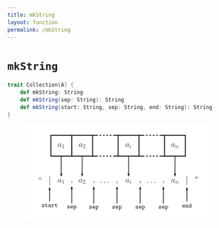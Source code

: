 ```yaml
---
title: mkString
layout: function
permalink: /mkString
---
```


# `mkString`

~~~ scala
trait Collection[A] {
    def mkString: String
    def mkString(sep: String): String
    def mkString(start: String, sep: String, end: String): String
}
~~~

<figure class="diagram">
  <img src="images/mkString.svg" alt="mkString function">
  <!-- <figcaption class="diagram-desc"><code>mkString</code> uses <code>p</code> to classify elements into two groups</figcaption> -->
</figure>
